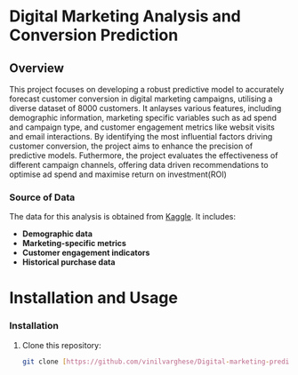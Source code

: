 # Digital Marketing Analysis and Conversion Prediction

## Overview

This project focuses on developing a robust predictive model to accurately forecast customer conversion in digital marketing campaigns, utilising a diverse dataset of 8000 customers. It anlayses various features, including demographic information, marketing specific variables such as ad spend and campaign type, and customer engagement metrics like websit visits and email interactions. By identifying the most influential factors driving customer conversion, the project aims to enhance the precision of predictive models. Futhermore, the project evaluates the effectiveness of different campaign channels, offering data driven recommendations to optimise ad spend and maximise return on investment(ROI)

### Source of Data

The data for this analysis is obtained from [Kaggle](https://www.kaggle.com/datasets/rabieelkharoua/predict-conversion-in-digital-marketing-dataset/data). It includes:

- **Demographic data**
- **Marketing-specific metrics**
- **Customer engagement indicators**
- **Historical purchase data**

# Installation and Usage


### Installation

1. Clone this repository:
   ```bash
   git clone [https://github.com/vinilvarghese/Digital-marketing-prediction.git](https://github.com/vinilvarghese/Digital-marketing-prediction.git)          
